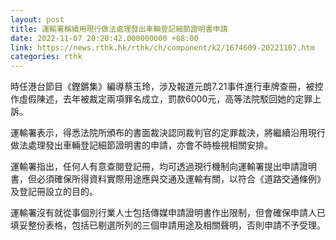 ```yaml
---
layout: post
title: 運輸署稱續用現行做法處理發出車輛登記細節證明書申請
date: 2022-11-07 20:20:42.000000000 +08:00
link: https://news.rthk.hk/rthk/ch/component/k2/1674609-20221107.htm
categories: rthk
---
```


時任港台節目《鏗鏘集》編導蔡玉玲，涉及報道元朗7.21事件進行車牌查冊，被控作虛假陳述，去年被裁定兩項罪名成立，罰款6000元，高等法院駁回她的定罪上訴。 

運輸署表示，得悉法院所頒布的書面裁決認同裁判官的定罪裁決，將繼續沿用現行做法處理發出車輛登記細節證明書的申請，亦會不時檢視相關安排。

運輸署指出，任何人有意查閱登記冊，均可透過現行機制向運輸署提出申請證明書，但必須確保所得資料實際用途應與交通及運輸有關，以符合《道路交通條例》及登記冊設立的目的。

運輸署沒有就從事個別行業人士包括傳媒申請證明書作出限制，但會確保申請人已填妥整份表格，包括已剔選所列的三個申請用途及相關聲明，否則申請不予受理。
